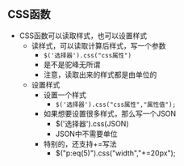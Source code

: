 ## CSS函数
* CSS函数可以读取样式，也可以设置样式
    * 读样式，可以读取计算后样式，写一个参数
        * `$('选择器').css("css属性")`
        * 是不是驼峰无所谓
        * 注意，读取出来的样式都是由单位的
    * 设置样式
        * 设置一个样式
            * `$('选择器').css("css属性","属性值");`
        * 如果想要设置很多样式，那么写一个JSON
            * $('选择器').css(JSON)
            * JSON中不需要单位
        * 特别的，还支持+=写法
            * $("p:eq(5)").css("width","+=20px");
        